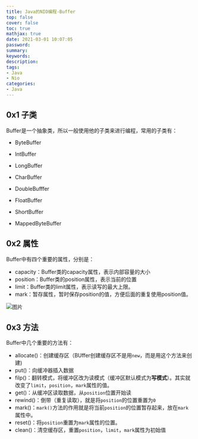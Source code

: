 ```yaml
---
title: Java的NIO编程-Buffer
top: false
cover: false
toc: true
mathjax: true
date: 2021-03-01 10:07:05
password:
summary:
keywords:
description:
tags:
- Java
- Nio
categories:
- Java
---
```


## 0x1 子类

Buffer是一个抽象类，所以一般使用他的子类来进行编程，常用的子类有：

- ByteBuffer

- IntBuffer
- LongBuffer
- CharBuffer
- DoubleBufffer
- FloatBuffer
- ShortBuffer
- MappedByteBuffer

## 0x2 属性

Buffer中有四个重要的属性，分别是：

- capacity：Buffer类的capacity属性，表示内部容量的大小
- position：Buffer类的position属性，表示当前的位置
- limit：Buffer类的limit属性，表示读写的最大上限。
- mark：暂存属性，暂时保存position的值，方便后面的重复使用position值。

![图片](https://cdn.jsdelivr.net/gh/greycodee/images@main/images/2021/10/08/epub_26174369_8.jpeg)

## 0x3 方法

Buffer中几个重要的方法有：

- allocate()：创建缓存区（BUffer创建缓存区不是用`new`，而是用这个方法来创建)
- put()：向缓冲器插入数据
- filp()：翻转模式，将缓冲区改为读模式（缓冲区默认模式为**写模式**）。其实就改变了`limit`，`position`，`mark`属性的值。
- get()：从缓冲区读取数据，从`position`位置开始读
- rewind()：倒带（重复读取），就是将`position`的位置重置为`0`
- mark()：`mark()`方法的作用就是将当前`position`的位置暂存起来，放在`mark`属性中。
- reset()：将`position`重置为`mark`属性的位置。
- clean()：清空缓存区，重置`position`，`limit`，`mark`属性为初始值